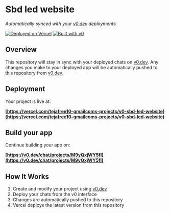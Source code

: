 # Sbd led website

*Automatically synced with your [v0.dev](https://v0.dev) deployments*

[![Deployed on Vercel](https://img.shields.io/badge/Deployed%20on-Vercel-black?style=for-the-badge&logo=vercel)](https://vercel.com/tejafree10-gmailcoms-projects/v0-sbd-led-website)
[![Built with v0](https://img.shields.io/badge/Built%20with-v0.dev-black?style=for-the-badge)](https://v0.dev/chat/projects/M9yQxjWY5fI)

## Overview

This repository will stay in sync with your deployed chats on [v0.dev](https://v0.dev).
Any changes you make to your deployed app will be automatically pushed to this repository from [v0.dev](https://v0.dev).

## Deployment

Your project is live at:

**[https://vercel.com/tejafree10-gmailcoms-projects/v0-sbd-led-website](https://vercel.com/tejafree10-gmailcoms-projects/v0-sbd-led-website)**

## Build your app

Continue building your app on:

**[https://v0.dev/chat/projects/M9yQxjWY5fI](https://v0.dev/chat/projects/M9yQxjWY5fI)**

## How It Works

1. Create and modify your project using [v0.dev](https://v0.dev)
2. Deploy your chats from the v0 interface
3. Changes are automatically pushed to this repository
4. Vercel deploys the latest version from this repository